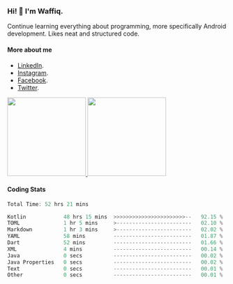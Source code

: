 ### Hi! 👋 I'm Waffiq.

Continue learning everything about programming, more specifically Android development. Likes neat and structured code.

#### More about me 
- [LinkedIn](https://www.linkedin.com/in/waffiqaziz/).
- [Instagram](https://www.instagram.com/waffiqaziz/).
- [Facebook](https://web.facebook.com/WaffiqAziz/).
- [Twitter](https://twitter.com/AzizWaffiq).

<p align="left">
<a href="https://github.com/waffiqaziz">
  <img height="180em" src="https://github-readme-stats-eight-theta.vercel.app/api?username=waffiqaziz&show_icons=true&theme=algolia&include_all_commits=true&count_private=true"/>
  <img height="180em" src="https://github-readme-stats-eight-theta.vercel.app/api/top-langs/?username=waffiqaziz&layout=compact&langs_count=8&theme=algolia"/>
</a>
</p>

#### Coding Stats
<!--START_SECTION:waka-->

```rust
Total Time: 52 hrs 21 mins

Kotlin            48 hrs 15 mins  >>>>>>>>>>>>>>>>>>>>>>>--   92.15 %
TOML              1 hr 5 mins     >------------------------   02.10 %
Markdown          1 hr 3 mins     >------------------------   02.02 %
YAML              58 mins         -------------------------   01.87 %
Dart              52 mins         -------------------------   01.66 %
XML               4 mins          -------------------------   00.14 %
Java              0 secs          -------------------------   00.02 %
Java Properties   0 secs          -------------------------   00.02 %
Text              0 secs          -------------------------   00.01 %
Other             0 secs          -------------------------   00.01 %
```

<!--END_SECTION:waka-->
